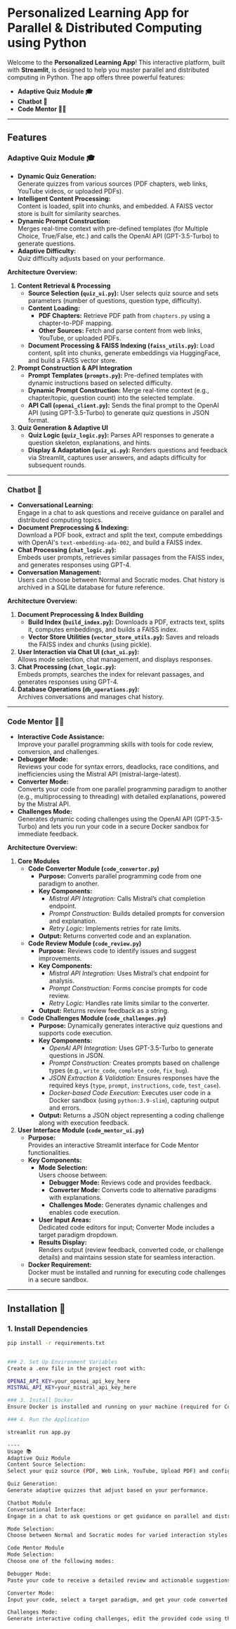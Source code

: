 # Personalized Learning App for Parallel & Distributed Computing using Python

Welcome to the **Personalized Learning App**! This interactive platform, built with **Streamlit**, is designed to help you master parallel and distributed computing in Python. The app offers three powerful features:

- **Adaptive Quiz Module 🎓**  
- **Chatbot 🤖**  
- **Code Mentor 👨‍💻**

---

## Features

### Adaptive Quiz Module 🎓
- **Dynamic Quiz Generation:**  
  Generate quizzes from various sources (PDF chapters, web links, YouTube videos, or uploaded PDFs).
- **Intelligent Content Processing:**  
  Content is loaded, split into chunks, and embedded. A FAISS vector store is built for similarity searches.
- **Dynamic Prompt Construction:**  
  Merges real-time context with pre-defined templates (for Multiple Choice, True/False, etc.) and calls the OpenAI API (GPT-3.5-Turbo) to generate questions.
- **Adaptive Difficulty:**  
  Quiz difficulty adjusts based on your performance.

**Architecture Overview:**
1. **Content Retrieval & Processing**
   - **Source Selection (`quiz_ui.py`):** User selects quiz source and sets parameters (number of questions, question type, difficulty).
   - **Content Loading:**  
     - **PDF Chapters:** Retrieve PDF path from `chapters.py` using a chapter-to-PDF mapping.  
     - **Other Sources:** Fetch and parse content from web links, YouTube, or uploaded PDFs.
   - **Document Processing & FAISS Indexing (`faiss_utils.py`):** Load content, split into chunks, generate embeddings via HuggingFace, and build a FAISS vector store.
2. **Prompt Construction & API Integration**
   - **Prompt Templates (`prompts.py`):** Pre-defined templates with dynamic instructions based on selected difficulty.
   - **Dynamic Prompt Construction:** Merge real-time context (e.g., chapter/topic, question count) into the selected template.
   - **API Call (`openai_client.py`):** Sends the final prompt to the OpenAI API (using GPT-3.5-Turbo) to generate quiz questions in JSON format.
3. **Quiz Generation & Adaptive UI**
   - **Quiz Logic (`quiz_logic.py`):** Parses API responses to generate a question skeleton, explanations, and hints.
   - **Display & Adaptation (`quiz_ui.py`):** Renders questions and feedback via Streamlit, captures user answers, and adapts difficulty for subsequent rounds.

---

### Chatbot 🤖
- **Conversational Learning:**  
  Engage in a chat to ask questions and receive guidance on parallel and distributed computing topics.
- **Document Preprocessing & Indexing:**  
  Download a PDF book, extract and split the text, compute embeddings with OpenAI's `text-embedding-ada-002`, and build a FAISS index.
- **Chat Processing (`chat_logic.py`):**  
  Embeds user prompts, retrieves similar passages from the FAISS index, and generates responses using GPT-4.
- **Conversation Management:**  
  Users can choose between Normal and Socratic modes. Chat history is archived in a SQLite database for future reference.

**Architecture Overview:**
1. **Document Preprocessing & Index Building**
   - **Build Index (`build_index.py`):** Downloads a PDF, extracts text, splits it, computes embeddings, and builds a FAISS index.
   - **Vector Store Utilities (`vector_store_utils.py`):** Saves and reloads the FAISS index and chunks (using pickle).
2. **User Interaction via Chat UI (`chat_ui.py`):**  
   Allows mode selection, chat management, and displays responses.
3. **Chat Processing (`chat_logic.py`):**  
   Embeds prompts, searches the index for relevant passages, and generates responses using GPT-4.
4. **Database Operations (`db_operations.py`):**  
   Archives conversations and manages chat history.

---

### Code Mentor 👨‍💻
- **Interactive Code Assistance:**  
  Improve your parallel programming skills with tools for code review, conversion, and challenges.
- **Debugger Mode:**  
  Reviews your code for syntax errors, deadlocks, race conditions, and inefficiencies using the Mistral API (mistral-large-latest).
- **Converter Mode:**  
  Converts your code from one parallel programming paradigm to another (e.g., multiprocessing to threading) with detailed explanations, powered by the Mistral API.
- **Challenges Mode:**  
  Generates dynamic coding challenges using the OpenAI API (GPT-3.5-Turbo) and lets you run your code in a secure Docker sandbox for immediate feedback.

**Architecture Overview:**

1. **Core Modules**
   - **Code Converter Module (`code_convertor.py`)**
     - **Purpose:** Converts parallel programming code from one paradigm to another.
     - **Key Components:**
       - *Mistral API Integration:* Calls Mistral’s chat completion endpoint.
       - *Prompt Construction:* Builds detailed prompts for conversion and explanation.
       - *Retry Logic:* Implements retries for rate limits.
     - **Output:** Returns converted code and an explanation.
   - **Code Review Module (`code_review.py`)**
     - **Purpose:** Reviews code to identify issues and suggest improvements.
     - **Key Components:**
       - *Mistral API Integration:* Uses Mistral’s chat endpoint for analysis.
       - *Prompt Construction:* Forms concise prompts for code review.
       - *Retry Logic:* Handles rate limits similar to the converter.
     - **Output:** Returns review feedback as a string.
   - **Code Challenges Module (`code_challenges.py`)**
     - **Purpose:** Dynamically generates interactive quiz questions and supports code execution.
     - **Key Components:**
       - *OpenAI API Integration:* Uses GPT-3.5-Turbo to generate questions in JSON.
       - *Prompt Construction:* Creates prompts based on challenge types (e.g., `write_code`, `complete_code`, `fix_bug`).
       - *JSON Extraction & Validation:* Ensures responses have the required keys (`type`, `prompt`, `instructions`, `code`, `test_case`).
       - *Docker-based Code Execution:* Executes user code in a Docker sandbox (using `python:3.9-slim`), capturing output and errors.
     - **Output:** Returns a JSON object representing a coding challenge along with execution feedback.
2. **User Interface Module (`code_mentor_ui.py`)**
   - **Purpose:**  
     Provides an interactive Streamlit interface for Code Mentor functionalities.
   - **Key Components:**
     - **Mode Selection:**  
       Users choose between:
       - **Debugger Mode:** Reviews code and provides feedback.
       - **Converter Mode:** Converts code to alternative paradigms with explanations.
       - **Challenges Mode:** Generates dynamic challenges and enables code execution.
     - **User Input Areas:**  
       Dedicated code editors for input; Converter Mode includes a target paradigm dropdown.
     - **Results Display:**  
       Renders output (review feedback, converted code, or challenge details) and maintains session state for seamless interaction.
   - **Docker Requirement:**  
     Docker must be installed and running for executing code challenges in a secure sandbox.

---

## Installation 🔧
### 1. Install Dependencies
```bash
pip install -r requirements.txt


### 2. Set Up Environment Variables
Create a .env file in the project root with:

OPENAI_API_KEY=your_openai_api_key_here
MISTRAL_API_KEY=your_mistral_api_key_here

### 3. Install Docker
Ensure Docker is installed and running on your machine (required for Code Challenges mode).

### 4. Run the Application

streamlit run app.py

----
Usage 📚
Adaptive Quiz Module
Content Source Selection:
Select your quiz source (PDF, Web Link, YouTube, Upload PDF) and configure quiz parameters (difficulty, question type, etc.).

Quiz Generation:
Generate adaptive quizzes that adjust based on your performance.

Chatbot Module
Conversational Interface:
Engage in a chat to ask questions or get guidance on parallel and distributed computing topics.

Mode Selection:
Choose between Normal and Socratic modes for varied interaction styles.

Code Mentor Module
Mode Selection:
Choose one of the following modes:

Debugger Mode:
Paste your code to receive a detailed review and actionable suggestions.

Converter Mode:
Input your code, select a target paradigm, and get your code converted along with a brief explanation.

Challenges Mode:
Generate interactive coding challenges, edit the provided code using the built-in editor, and run it in a secure Docker sandbox for immediate feedback.

